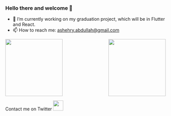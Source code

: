 ### Hello there and welcome 👋


<!-- **Abdullah-Ashehry/Abdullah-Ashehry** is a ✨ _special_ ✨ repository because its `README.md` (this file) appears on your GitHub profile. -->


- 🔭 I’m currently working on my graduation project, which will be in Flutter and React.
- 📫 How to reach me: ashehry.abdullah@gmail.com

<!-- ![visitors](https://visitor-badge.glitch.me/badge?page_id=page.id) -->


<img align="right" height="180em" src="https://user-images.githubusercontent.com/55896862/157664272-55b0134d-9899-4cfa-a00a-caf72758de64.svg" />


<img height="180em" src="https://github-readme-stats.vercel.app/api?username=Abdullah-Ashehry&show_icons=true&hide_border=true&&count_private=true&include_all_commits=true" />


Contact me on Twitter <img height="32" width="32" src="https://unpkg.com/simple-icons@v6/icons/twitter.svg" />

